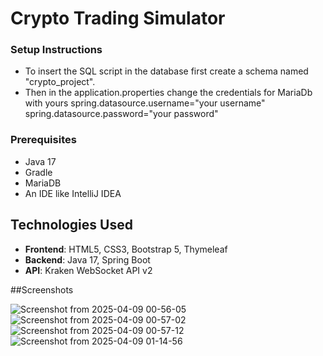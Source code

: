 # Crypto Trading Simulator 

###  Setup Instructions 
- To insert the SQL script in the database first create a schema named "crypto_project".
- Then in the application.properties change the credentials for MariaDb with yours
  spring.datasource.username="your username"
  spring.datasource.password="your password"

### Prerequisites
- Java 17 
- Gradle
- MariaDB 
- An IDE like IntelliJ IDEA

## Technologies Used
- **Frontend**: HTML5, CSS3, Bootstrap 5, Thymeleaf
- **Backend**: Java 17, Spring Boot
- **API**: Kraken WebSocket API v2

##Screenshots

![Screenshot from 2025-04-09 00-56-05](https://github.com/user-attachments/assets/468849b7-0d3a-4173-922e-1a800c484749)
![Screenshot from 2025-04-09 00-57-02](https://github.com/user-attachments/assets/e20e18fa-73db-49c0-b7d3-9901e4fef7d9)
![Screenshot from 2025-04-09 00-57-12](https://github.com/user-attachments/assets/b0714c04-2c91-4193-96c8-632b4fb2aa14)
![Screenshot from 2025-04-09 01-14-56](https://github.com/user-attachments/assets/654e1acd-0af1-4009-93a9-42a9b6a60f78)
